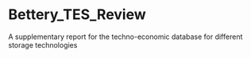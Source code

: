# Bettery_TES_Review
A supplementary report for the techno-economic database for different storage technologies
